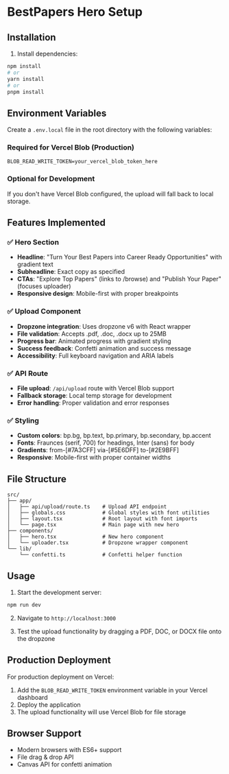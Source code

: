 # BestPapers Hero Setup

## Installation

1. Install dependencies:
```bash
npm install
# or
yarn install
# or
pnpm install
```

## Environment Variables

Create a `.env.local` file in the root directory with the following variables:

### Required for Vercel Blob (Production)
```env
BLOB_READ_WRITE_TOKEN=your_vercel_blob_token_here
```

### Optional for Development
If you don't have Vercel Blob configured, the upload will fall back to local storage.

## Features Implemented

### ✅ Hero Section
- **Headline**: "Turn Your Best Papers into Career Ready Opportunities" with gradient text
- **Subheadline**: Exact copy as specified
- **CTAs**: "Explore Top Papers" (links to /browse) and "Publish Your Paper" (focuses uploader)
- **Responsive design**: Mobile-first with proper breakpoints

### ✅ Upload Component
- **Dropzone integration**: Uses dropzone v6 with React wrapper
- **File validation**: Accepts .pdf, .doc, .docx up to 25MB
- **Progress bar**: Animated progress with gradient styling
- **Success feedback**: Confetti animation and success message
- **Accessibility**: Full keyboard navigation and ARIA labels

### ✅ API Route
- **File upload**: `/api/upload` route with Vercel Blob support
- **Fallback storage**: Local temp storage for development
- **Error handling**: Proper validation and error responses

### ✅ Styling
- **Custom colors**: bp.bg, bp.text, bp.primary, bp.secondary, bp.accent
- **Fonts**: Fraunces (serif, 700) for headings, Inter (sans) for body
- **Gradients**: from-[#7A3CFF] via-[#5E6DFF] to-[#2E9BFF]
- **Responsive**: Mobile-first with proper container widths

## File Structure

```
src/
├── app/
│   ├── api/upload/route.ts    # Upload API endpoint
│   ├── globals.css            # Global styles with font utilities
│   ├── layout.tsx             # Root layout with font imports
│   └── page.tsx               # Main page with new hero
├── components/
│   ├── hero.tsx               # New hero component
│   └── uploader.tsx           # Dropzone wrapper component
└── lib/
    └── confetti.ts            # Confetti helper function
```

## Usage

1. Start the development server:
```bash
npm run dev
```

2. Navigate to `http://localhost:3000`

3. Test the upload functionality by dragging a PDF, DOC, or DOCX file onto the dropzone

## Production Deployment

For production deployment on Vercel:

1. Add the `BLOB_READ_WRITE_TOKEN` environment variable in your Vercel dashboard
2. Deploy the application
3. The upload functionality will use Vercel Blob for file storage

## Browser Support

- Modern browsers with ES6+ support
- File drag & drop API
- Canvas API for confetti animation 
